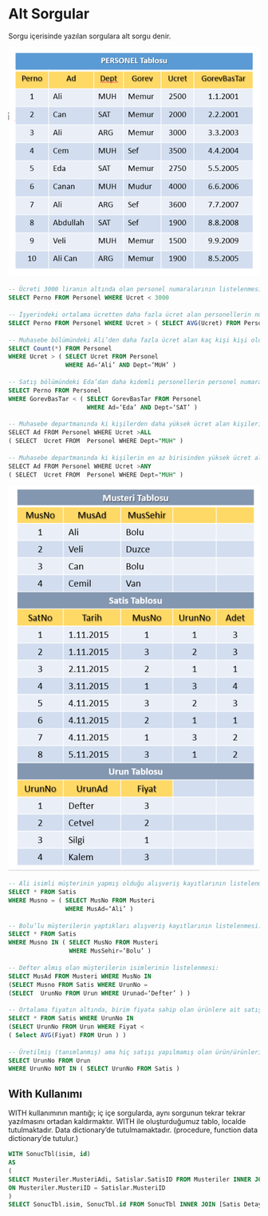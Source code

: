 # Alt Sorgular

Sorgu içerisinde yazılan sorgulara alt sorgu denir.

![Alternatif Metin](Assets/Screenshot17.png)

```sql
-- Ücreti 3000 liranın altında olan personel numaralarının listelenmesi:
SELECT Perno FROM Personel WHERE Ucret < 3000

-- İşyerindeki ortalama ücretten daha fazla ücret alan personellerin numaralarının listelenmesi: 
SELECT Perno FROM Personel WHERE Ucret > ( SELECT AVG(Ucret) FROM Personel )

-- Muhasebe bölümündeki Ali’den daha fazla ücret alan kaç kişi kişi olduğunu bulmak için: 
SELECT Count(*) FROM Personel
WHERE Ucret > ( SELECT Ucret FROM Personel
                WHERE Ad=‘Ali’ AND Dept=‘MUH’ ) 

-- Satış bölümündeki Eda’dan daha kıdemli personellerin personel numaralarının listelenmesi:
SELECT Perno FROM Personel 
WHERE GorevBasTar < ( SELECT GorevBasTar FROM Personel
                      WHERE Ad=‘Eda’ AND Dept=‘SAT’ ) 

-- Muhasebe departmanında ki kişilerden daha yüksek ücret alan kişilerin isminin listelenmesi: (>ALL , <ALL, >=ALL , <=ALL)
SELECT Ad FROM Personel WHERE Ucret >ALL
( SELECT  Ucret FROM  Personel WHERE Dept="MUH" )

-- Muhasebe departmanında ki kişilerin en az birisinden yüksek ücret alan kişilerin isminin listelenmesi: (>ANY , <ANY, >=ANY , <=ANY, =ANY)
SELECT Ad FROM Personel WHERE Ucret >ANY
( SELECT  Ucret FROM  Personel WHERE Dept="MUH" )
```

![Alternatif Metin](Assets/Screenshot18.png)

```sql
-- Ali isimli müşterinin yapmış olduğu alışveriş kayıtlarının listelenmesi: 
SELECT * FROM Satis
WHERE Musno = ( SELECT MusNo FROM Musteri
                WHERE MusAd=‘Ali’ )

-- Bolu’lu müşterilerin yaptıkları alışveriş kayıtlarının listelenmesi: 
SELECT * FROM Satis
WHERE Musno IN ( SELECT MusNo FROM Musteri
                 WHERE MusSehir=‘Bolu’ )

-- Defter almış olan müşterilerin isimlerinin listelenmesi: 
SELECT MusAd FROM Musteri WHERE MusNo IN 
(SELECT Musno FROM Satis WHERE UrunNo = 
(SELECT  UrunNo FROM Urun WHERE Urunad=‘Defter’ ) )

-- Ortalama fiyatın altında, birim fiyata sahip olan ürünlere ait satış kayıtlarının listelenmesi: 
SELECT * FROM Satis WHERE UrunNo IN 
(SELECT UrunNo FROM Urun WHERE Fiyat < 
( Select AVG(Fiyat) FROM Urun ) )

-- Üretilmiş (tanımlanmış) ama hiç satışı yapılmamış olan ürün/ürünlerin listelenmesi: 
SELECT UrunNo FROM Urun
WHERE UrunNo NOT IN ( SELECT UrunNo FROM Satis )
```

## With Kullanımı

WITH kullanımının mantığı; iç içe sorgularda, aynı sorgunun tekrar tekrar yazılmasını ortadan kaldırmaktır. WITH ile oluşturduğumuz tablo, localde tutulmaktadır. Data dictionary’de tutulmamaktadır. (procedure, function data dictionary’de tutulur.)

```sql
WITH SonucTbl(isim, id)
AS
(
SELECT Musteriler.MusteriAdi, Satislar.SatisID FROM Musteriler INNER JOIN Satislar
ON Musteriler.MusteriID = Satislar.MusteriID
)
SELECT SonucTbl.isim, SonucTbl.id FROM SonucTbl INNER JOIN [Satis Detaylari] on SonucTbl.id = [Satis Detaylari].SatisID
```
